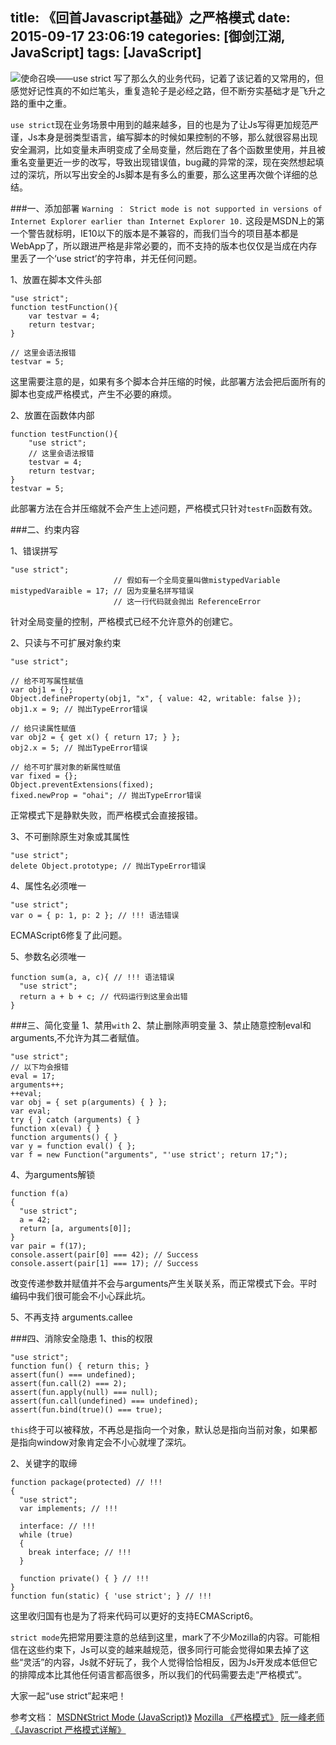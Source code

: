 title: 《回首Javascript基础》之严格模式
date: 2015-09-17 23:06:19
categories: [御剑江湖, JavaScript]
tags: [JavaScript]
---
![使命召唤——use strict](/img/game/call_on_duty.jpg)
写了那么久的业务代码，记着了该记着的又常用的，但感觉好记性真的不如烂笔头，重复造轮子是必经之路，但不断夯实基础才是飞升之路的重中之重。

`use strict`现在业务场景中用到的越来越多，目的也是为了让Js写得更加规范严谨，Js本身是弱类型语言，编写脚本的时候如果控制的不够，那么就很容易出现安全漏洞，比如变量未声明变成了全局变量，然后跑在了各个函数里使用，并且被重名变量更近一步的改写，导致出现错误值，bug藏的异常的深，现在突然想起填过的深坑，所以写出安全的Js脚本是有多么的重要，那么这里再次做个详细的总结。


###一、添加部署
`Warning ： Strict mode is not supported in versions of Internet Explorer earlier than Internet Explorer 10.`
这段是MSDN上的第一个警告就标明，IE10以下的版本是不兼容的，而我们当今的项目基本都是WebApp了，所以跟进严格是非常必要的，而不支持的版本也仅仅是当成在内存里丢了一个‘use strict’的字符串，并无任何问题。

1、放置在脚本文件头部
```
"use strict";
function testFunction(){
    var testvar = 4;
    return testvar;
}

// 这里会语法报错
testvar = 5;
```
这里需要注意的是，如果有多个脚本合并压缩的时候，此部署方法会把后面所有的脚本也变成严格模式，产生不必要的麻烦。

2、放置在函数体内部
```
function testFunction(){
    "use strict";
    // 这里会语法报错
    testvar = 4;
    return testvar;
}
testvar = 5;
```
此部署方法在合并压缩就不会产生上述问题，严格模式只针对`testFn`函数有效。

###二、约束内容

1、错误拼写
```
"use strict";
                       // 假如有一个全局变量叫做mistypedVariable
mistypedVaraible = 17; // 因为变量名拼写错误
                       // 这一行代码就会抛出 ReferenceError
```
针对全局变量的控制，严格模式已经不允许意外的创建它。

2、只读与不可扩展对象约束
```
"use strict";

// 给不可写属性赋值
var obj1 = {};
Object.defineProperty(obj1, "x", { value: 42, writable: false });
obj1.x = 9; // 抛出TypeError错误

// 给只读属性赋值
var obj2 = { get x() { return 17; } };
obj2.x = 5; // 抛出TypeError错误

// 给不可扩展对象的新属性赋值
var fixed = {};
Object.preventExtensions(fixed);
fixed.newProp = "ohai"; // 抛出TypeError错误
```
正常模式下是静默失败，而严格模式会直接报错。

3、不可删除原生对象或其属性
```
"use strict";
delete Object.prototype; // 抛出TypeError错误
```

4、属性名必须唯一
```
"use strict";
var o = { p: 1, p: 2 }; // !!! 语法错误
```
ECMAScript6修复了此问题。

5、参数名必须唯一
```
function sum(a, a, c){ // !!! 语法错误
  "use strict";
  return a + b + c; // 代码运行到这里会出错
}
```

###三、简化变量
1、禁用`with`
2、禁止删除声明变量
3、禁止随意控制eval和arguments,不允许为其二者赋值。
```
"use strict";
// 以下均会报错
eval = 17;
arguments++;
++eval;
var obj = { set p(arguments) { } };
var eval;
try { } catch (arguments) { }
function x(eval) { }
function arguments() { }
var y = function eval() { };
var f = new Function("arguments", "'use strict'; return 17;");
```
4、为arguments解锁
```
function f(a)
{
  "use strict";
  a = 42;
  return [a, arguments[0]];
}
var pair = f(17);
console.assert(pair[0] === 42); // Success
console.assert(pair[1] === 17); // Success
```
改变传递参数并赋值并不会与arguments产生关联关系，而正常模式下会。平时编码中我们很可能会不小心踩此坑。

5、不再支持 arguments.callee

###四、消除安全隐患
1、this的权限
```
"use strict";
function fun() { return this; }
assert(fun() === undefined);
assert(fun.call(2) === 2);
assert(fun.apply(null) === null);
assert(fun.call(undefined) === undefined);
assert(fun.bind(true)() === true);
```
`this`终于可以被释放，不再总是指向一个对象，默认总是指向当前对象，如果都是指向window对象肯定会不小心就埋了深坑。

2、关键字的取缔
```
function package(protected) // !!!
{
  "use strict";
  var implements; // !!!

  interface: // !!!
  while (true)
  {
    break interface; // !!!
  }

  function private() { } // !!!
}
function fun(static) { 'use strict'; } // !!!
```
这里收归国有也是为了将来代码可以更好的支持ECMAScript6。

`strict mode`先把常用要注意的总结到这里，mark了不少Mozilla的内容。可能相信在这些约束下，Js可以变的越来越规范，很多同行可能会觉得如果去掉了这些“灵活”的内容，Js就不好玩了，我个人觉得恰恰相反，因为Js开发成本低但它的排障成本比其他任何语言都高很多，所以我们的代码需要去走“严格模式”。

大家一起“use strict”起来吧！


参考文档：
[MSDN《Strict Mode (JavaScript)》](https://msdn.microsoft.com/en-us/library/br230269.aspx)
[Mozilla 《严格模式》](https://developer.mozilla.org/zh-CN/docs/Web/JavaScript/Reference/Strict_mode)
[阮一峰老师《Javascript 严格模式详解》](http://www.ruanyifeng.com/blog/2013/01/javascript_strict_mode.html)
